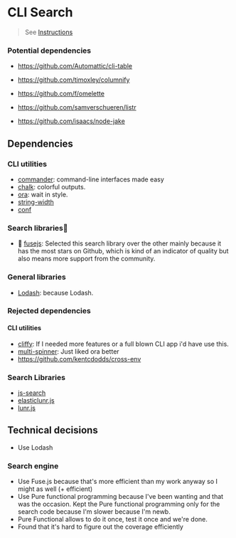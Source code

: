 # CLI Search
> See [Instructions](./INSTRUCTIONS.md)


### Potential dependencies

- https://github.com/Automattic/cli-table
- https://github.com/timoxley/columnify

- https://github.com/f/omelette
- https://github.com/samverschueren/listr
- https://github.com/isaacs/node-jake

## Dependencies

### CLI utilities
- [commander](https://github.com/tj/commander.js): command-line interfaces made easy
- [chalk](https://github.com/chalk/chalk): colorful outputs.
- [ora](https://github.com/sindresorhus/ora): wait in style.
- [string-width](https://github.com/sindresorhus/string-width)
- [conf](https://github.com/sindresorhus/conf)

### Search libraries🎉

- 🎉 [fusejs](https://github.com/krisk/fuse/): Selected this search library over the other mainly because it has the most stars on Github, which is kind of an indicator of quality but also means more support from the community.

### General libraries

- [Lodash](https://lodash.com/docs/4.17.11): because Lodash.

### Rejected dependencies

#### CLI utilities

- [cliffy](https://github.com/drew-y/cliffy): If I needed more features or a full blown CLI app i'd have use this.
- [multi-spinner](https://github.com/codekirei/node-multispinner): Just liked ora better
- https://github.com/kentcdodds/cross-env

### Search Libraries

- [js-search](https://github.com/bvaughn/js-search)
- [elasticlunr.js](https://github.com/weixsong/elasticlunr.js)
- [lunr.js](https://github.com/olivernn/lunr.js)

## Technical decisions

- Use Lodash

### Search engine

- Use Fuse.js because that's more efficient than my work anyway so I might as well (+ efficient)
- Use Pure functional programming because I've been wanting and that was the occasion. Kept the Pure functional programming only for the search code because I'm slower because I'm newb.
- Pure Functional allows to do it once, test it once and we're done.
- Found that it's hard to figure out the coverage efficiently
